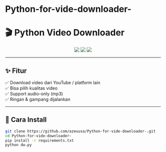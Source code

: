 # Python-for-vide-downloader-
# 🎬 Python Video Downloader  

<p align="center">
  <img src="https://img.shields.io/badge/Python-3.x-blue?logo=python&logoColor=white" />
  <img src="https://img.shields.io/badge/Status-Active-success?style=flat-square" />
  <img src="https://img.shields.io/github/license/azeuusa/Python-for-vide-downloader-?style=flat-square" />
</p>

---

## ✨ Fitur
✅ Download video dari YouTube / platform lain  
✅ Bisa pilih kualitas video  
✅ Support audio-only (mp3)  
✅ Ringan & gampang dijalankan  

---

## 🚀 Cara Install
```bash
git clone https://github.com/azeuusa/Python-for-vide-downloader-.git
cd Python-for-vide-downloader-
pip install -r requirements.txt
python dw.py
